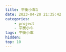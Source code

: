 ```yaml
---
title: 平衡小车1
date: 2023-04-20 21:35:42
categories: 
    - project
    - 平衡小车
tags: 平衡小车
hidden: 
top: 10
---
```

&ensp;


<!--more-->

